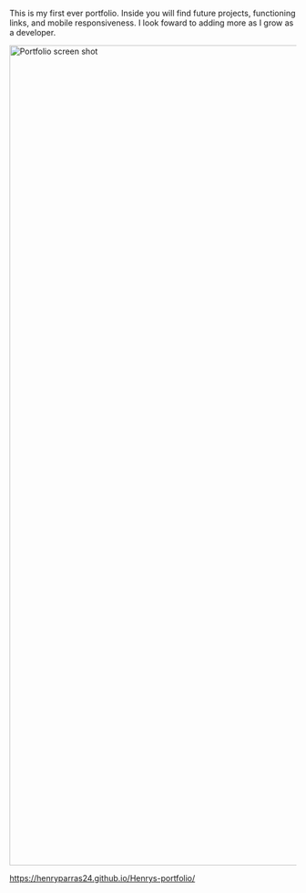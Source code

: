 This is my first ever portfolio. Inside you will find future projects, functioning links, and mobile responsiveness. I look foward to adding more as I grow as a developer.

<img width="1440" alt="Portfolio screen shot" src="https://user-images.githubusercontent.com/82185621/127753414-7c1f68ae-ef93-4670-bc4c-7e79d77cf2d8.png">

https://henryparras24.github.io/Henrys-portfolio/